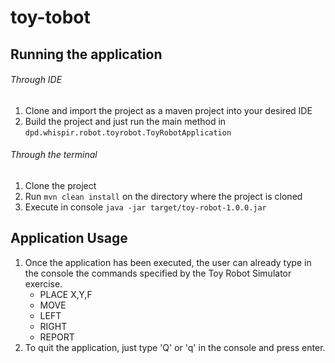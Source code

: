 # toy-tobot

## Running the application

###### Through IDE
1. Clone and import the project as a maven project into your desired IDE
2. Build the project and just run the main method in `dpd.whispir.robot.toyrobot.ToyRobotApplication`

###### Through the terminal
1. Clone the project
2. Run `mvn clean install` on the directory where the project is cloned
3. Execute in console `java -jar target/toy-robot-1.0.0.jar`


## Application Usage
1. Once the application has been executed, the user can already type in the console the commands specified by the Toy Robot Simulator exercise.
   - PLACE X,Y,F
   - MOVE
   - LEFT
   - RIGHT
   - REPORT
2. To quit the application, just type 'Q' or 'q' in the console and press enter.
